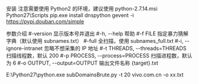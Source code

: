 安装
注意需要使用 Python2 的环境，建议使用 python-2.7.14.msi
Python27\Scripts
pip.exe install dnspython gevent -i https://pypi.douban.com/simple

参数介绍
#-version 显示版本号并退出
#-h, --help 帮助
#-f FILE 指定暴力猜解字典（默认使用 subnames.txt）
#-full 全扫描，使用 subnames_full.txt
#-i, --ignore-intranet 忽略不想采集的 IP 地址
#-t THREADS, --threads=THREADS 扫描线程数，默认 200
#-p PROCESS, --process=PROCESS 扫描进程数，默认为 6
#-o OUTPUT, --output=OUTPUT
输出文件名称 {target}.txt


E:\Python27\python.exe subDomainsBrute.py -t 20 vivo.com.cn -o xx.txt